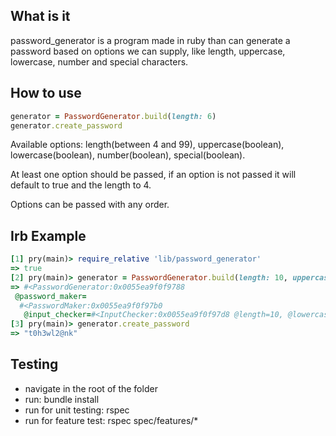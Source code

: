 ## What is it
password_generator is a program made in ruby than can generate a password based on options we can supply, like length, uppercase, lowercase, number and special characters.

## How to use
```ruby
generator = PasswordGenerator.build(length: 6)
generator.create_password
```
Available options: length(between 4 and 99), uppercase(boolean), lowercase(boolean), number(boolean), special(boolean).

At least one option should be passed, if an option is not passed it will default to true and the length to 4.

Options can be passed with any order.

## Irb Example
```ruby
[1] pry(main)> require_relative 'lib/password_generator'
=> true
[2] pry(main)> generator = PasswordGenerator.build(length: 10, uppercase: false)
=> #<PasswordGenerator:0x0055ea9f0f9788
 @password_maker=
  #<PasswordMaker:0x0055ea9f0f97b0
   @input_checker=#<InputChecker:0x0055ea9f0f97d8 @length=10, @lowercase=true, @number=true, @special=true, @uppercase=false>>>
[3] pry(main)> generator.create_password
=> "t0h3wl2@nk"
```

## Testing
* navigate in the root of the folder
* run: bundle install
* run for unit testing: rspec
* run for feature test: rspec spec/features/*
